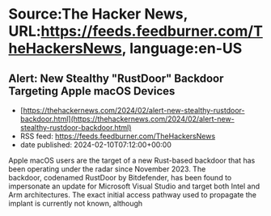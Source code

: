 # Source:The Hacker News, URL:https://feeds.feedburner.com/TheHackersNews, language:en-US

## Alert: New Stealthy "RustDoor" Backdoor Targeting Apple macOS Devices
 - [https://thehackernews.com/2024/02/alert-new-stealthy-rustdoor-backdoor.html](https://thehackernews.com/2024/02/alert-new-stealthy-rustdoor-backdoor.html)
 - RSS feed: https://feeds.feedburner.com/TheHackersNews
 - date published: 2024-02-10T07:12:00+00:00

Apple macOS users are the target of a new Rust-based backdoor that has been operating under the radar since November 2023.
The backdoor,&nbsp;codenamed&nbsp;RustDoor&nbsp;by Bitdefender, has been found to impersonate an update for Microsoft Visual Studio and target both Intel and Arm architectures.
The exact initial access pathway used to propagate the implant is currently not known, although

